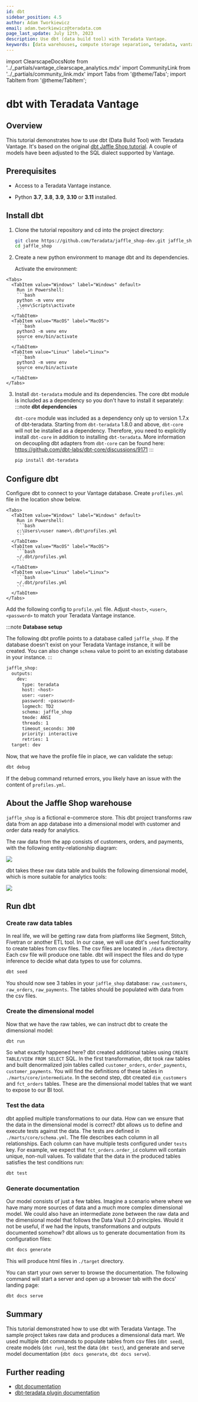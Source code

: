 ```yaml
---
id: dbt
sidebar_position: 4.5
author: Adam Tworkiewicz
email: adam.tworkiewicz@teradata.com
page_last_update: July 12th, 2023
description: Use dbt (data build tool) with Teradata Vantage.
keywords: [data warehouses, compute storage separation, teradata, vantage, cloud data platform, object storage, business intelligence, enterprise analytics, elt, dbt.]
---
```


import ClearscapeDocsNote from '../_partials/vantage_clearscape_analytics.mdx'
import CommunityLink from '../_partials/community_link.mdx'
import Tabs from '@theme/Tabs';
import TabItem from '@theme/TabItem';

# dbt with Teradata Vantage

## Overview

This tutorial demonstrates how to use dbt (Data Build Tool) with Teradata Vantage. It's based on the original [dbt Jaffle Shop tutorial](https://github.com/dbt-labs/jaffle_shop-dev). A couple of models have been adjusted to the SQL dialect supported by Vantage.

## Prerequisites

* Access to a Teradata Vantage instance.

    <ClearscapeDocsNote />

* Python **3.7**, **3.8**, **3.9**, **3.10** or **3.11** installed.

## Install dbt

1. Clone the tutorial repository and cd into the project directory:
    ``` bash
    git clone https://github.com/Teradata/jaffle_shop-dev.git jaffle_shop
    cd jaffle_shop
    ```

2. Create a new python environment to manage dbt and its dependencies. 
    
    Activate the environment:
    
```mdx-code-block
<Tabs>
  <TabItem value="Windows" label="Windows" default>
    Run in Powershell:
    ```bash
    python -m venv env
    .\env\Scripts\activate
    ```
  </TabItem>
  <TabItem value="MacOS" label="MacOS">
    ```bash
    python3 -m venv env
    source env/bin/activate
    ```
  </TabItem>
  <TabItem value="Linux" label="Linux">
    ```bash
    python3 -m venv env
    source env/bin/activate
    ```
  </TabItem>
</Tabs>
```

3. Install `dbt-teradata` module and its dependencies. The core dbt module is included as a dependency so you don't have to install it separately:
    :::note
    **dbt dependencies**

    `dbt-core` module was included as a dependency only up to version 1.7.x of dbt-teradata. Starting from `dbt-teradata` 1.8.0 and above, `dbt-core` will not be installed as a dependency. Therefore, you need to explicitly install `dbt-core` in addition to installing `dbt-teradata`. More information on decoupling dbt adapters from `dbt-core` can be found here: https://github.com/dbt-labs/dbt-core/discussions/9171
    :::

    ```bash
    pip install dbt-teradata
    ```

## Configure dbt
Configure dbt to connect to your Vantage database. Create `profiles.yml` file in the location show below.
```mdx-code-block
<Tabs>
  <TabItem value="Windows" label="Windows" default>
    Run in Powershell:
    ```bash
    c:\Users\<user name>\.dbt\profiles.yml
    ```
  </TabItem>
  <TabItem value="MacOS" label="MacOS">
    ```bash
    ~/.dbt/profiles.yml
    ```
  </TabItem>
  <TabItem value="Linux" label="Linux">
    ```bash
    ~/.dbt/profiles.yml
    ```
  </TabItem>
</Tabs>
```

Add the following config to `profile.yml` file. Adjust `<host>`, `<user>`, `<password>` to match your Teradata Vantage instance.


:::note
**Database setup**

The following dbt profile points to a database called `jaffle_shop`. 
If the database doesn't exist on your Teradata Vantage instance, it will be created. You can also change `schema` value to point to an existing database in your instance.
:::

```bash
jaffle_shop:
  outputs:
    dev:
      type: teradata
      host: <host>
      user: <user>
      password: <password>
      logmech: TD2
      schema: jaffle_shop
      tmode: ANSI
      threads: 1
      timeout_seconds: 300
      priority: interactive
      retries: 1
  target: dev
```

Now, that we have the profile file in place, we can validate the setup:

```bash
dbt debug
```

If the debug command returned errors, you likely have an issue with the content of `profiles.yml`.

## About the Jaffle Shop warehouse

`jaffle_shop` is a fictional e-commerce store. This dbt project transforms raw data from an app database into a dimensional model with customer and order data ready for analytics.

The raw data from the app consists of customers, orders, and payments, with the following entity-relationship diagram:

![](../images/dbt1.svg)

dbt takes these raw data table and builds the following dimensional model, which is more suitable for analytics tools:

![](../images/dbt2.svg)

## Run dbt

### Create raw data tables

In real life, we will be getting raw data from platforms like Segment, Stitch, Fivetran or another ETL tool. In our case, we will use dbt's `seed` functionality to create tables from csv files. The csv files are located in `./data` directory. Each csv file will produce one table. dbt will inspect the files and do type inference to decide what data types to use for columns.

```bash
dbt seed
```

You should now see 3 tables in your `jaffle_shop` database: `raw_customers`, `raw_orders`, `raw_payments`. The tables should be populated with data from the csv files.

### Create the dimensional model

Now that we have the raw tables, we can instruct dbt to create the dimensional model:
```bash
dbt run
```

So what exactly happened here? dbt created additional tables using `CREATE TABLE/VIEW FROM SELECT` SQL. In the first transformation, dbt took raw tables and built denormalized join tables called `customer_orders`, `order_payments`, `customer_payments`. You will find the definitions of these tables in `./marts/core/intermediate`.
In the second step, dbt created `dim_customers` and `fct_orders` tables. These are the dimensional model tables that we want to expose to our BI tool.

### Test the data

dbt applied multiple transformations to our data. How can we ensure that the data in the dimensional model is correct? dbt allows us to define and execute tests against the data. The tests are defined in `./marts/core/schema.yml`. The file describes each column in all relationships. Each column can have multiple tests configured under `tests` key. For example, we expect that `fct_orders.order_id` column will contain unique, non-null values. To validate that the data in the produced tables satisfies the test conditions run:

```bash
dbt test
```

### Generate documentation

Our model consists of just a few tables. Imagine a scenario where where we have many more sources of data and a much more complex dimensional model. We could also have an intermediate zone between the raw data and the dimensional model that follows the Data Vault 2.0 principles. Would it not be useful, if we had the inputs, transformations and outputs documented somehow? dbt allows us to generate documentation from its configuration files:

```bash
dbt docs generate
```

This will produce html files in `./target` directory.

You can start your own server to browse the documentation. The following command will start a server and open up a browser tab with the docs' landing page:

```bash
dbt docs serve
```

## Summary

This tutorial demonstrated how to use dbt with Teradata Vantage. The sample project takes raw data and produces a dimensional data mart. We used multiple dbt commands to populate tables from csv files (`dbt seed`), create models (`dbt run`), test the data (`dbt test`), and generate and serve model documentation (`dbt docs generate`, `dbt docs serve`).

## Further reading
* [dbt documentation](https://docs.getdbt.com/docs/)
* [dbt-teradata plugin documentation](https://github.com/Teradata/dbt-teradata)

<CommunityLink />
